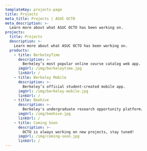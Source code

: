 ```yaml
---
templateKey: projects-page
title: Projects
meta_title: Projects | ASUC OCTO
meta_description: >-
  Learn more about what ASUC OCTO has been working on.
projects:
  title: Projects
  description: >-
    Learn more about what ASUC OCTO has been working on.
  products:
    - title: BerkeleyTime
      description: >-
        Berkeley’s most popular online course catalog web app.
      imgUrl: /img/berkeleytime.jpg
      linkUrl: /
    - title: Berkeley Mobile
      description: >-
        Berkeley’s official student-created mobile app.
      imgUrl: /img/berkeley-mobile.jpg
      linkUrl: /
    - title: Beehive
      description: >-
        Berkeley's undergraduate research opportunity platform.
      imgUrl: /img/beehive.jpg
      linkUrl: /
    - title: Coming Soon
      description: >-
        OCTO is always working on new projects, stay tuned!
      imgUrl: /img/coming-soon.jpg
      linkUrl: /
---
```

